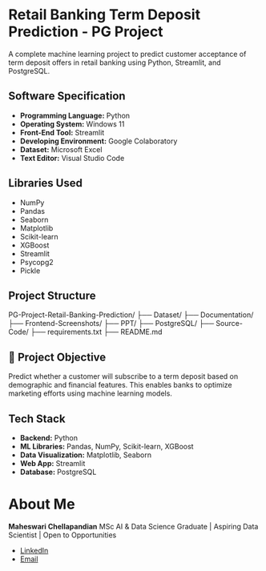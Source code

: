 # Retail Banking Term Deposit Prediction - PG Project

A complete machine learning project to predict customer acceptance of term deposit offers in retail banking using Python, Streamlit, and PostgreSQL.



##  Software Specification

- **Programming Language:** Python  
- **Operating System:** Windows 11  
- **Front-End Tool:** Streamlit  
- **Developing Environment:** Google Colaboratory  
- **Dataset:** Microsoft Excel  
- **Text Editor:** Visual Studio Code  



## Libraries Used

- NumPy  
- Pandas  
- Seaborn  
- Matplotlib  
- Scikit-learn  
- XGBoost  
- Streamlit  
- Psycopg2  
- Pickle  



## Project Structure

PG-Project-Retail-Banking-Prediction/
├── Dataset/
├── Documentation/
├── Frontend-Screenshots/
├── PPT/
├── PostgreSQL/
├── Source-Code/
├── requirements.txt
├── README.md




## 🎯 Project Objective

Predict whether a customer will subscribe to a term deposit based on demographic and financial features. This enables banks to optimize marketing efforts using machine learning models.



## Tech Stack

- **Backend:** Python  
- **ML Libraries:** Pandas, NumPy, Scikit-learn, XGBoost  
- **Data Visualization:** Matplotlib, Seaborn  
- **Web App:** Streamlit  
- **Database:** PostgreSQL  


# About Me

**Maheswari Chellapandian**
MSc AI & Data Science Graduate | Aspiring Data Scientist | Open to Opportunities

- [LinkedIn](https://www.linkedin.com/in/maheswari-chellapandian-1a0911225)  
- [Email](mailto:maheswarichellapandian.ds@gmail.com)  





